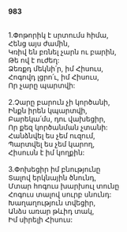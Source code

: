 **983**

\
1.Փոթորիկ է սրտումս հիմա,\
Հենց այս ժամին,\
Կռիվ են բռնել չարն ու բարին,\
Թե ով է ուժեղ:\
Ձեռքդ մեկնի՛ր, իմ Հիսուս,\
Հոգովդ լցրո՛ւ, իմ Հիսուս,\
Որ չարը պարտվի:\
\
2.Չարը բարուն չի կործանի,\
Ինքն իրեն կպարտվի,\
Բարեկա՛մս, դու վախեցիր,\
Որ քեզ կործանման չտանի:\
Հանձնվել ես չեմ ուզում,\
Պարտվել ես չեմ կարող,\
Հիսուսն է իմ կողքին:\
\
3.Փոխեցիր իմ բնությունը\
Տալով երկնային ծնունդ,\
Մտար հոգուս խարխուլ տունը\
Հոգուս տալով սուրբ սնունդ:\
Խաղաղություն տվեցիր,\
Անձս առար թևիդ տակ,\
Իմ սիրելի Հիսուս:
